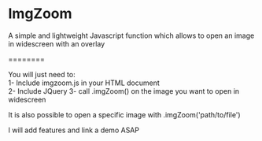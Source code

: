 ImgZoom
=======

A simple and lightweight Javascript function which allows to open an image in widescreen with an overlay


========

You will just need to: <br>
1- Include imgzoom.js in your HTML document <br>
2- Include JQuery
3- call .imgZoom() on the image you want to open in widescreen  <br>

It is also possible to open a specific image with .imgZoom('path/to/file')

I will add features and link a demo ASAP

